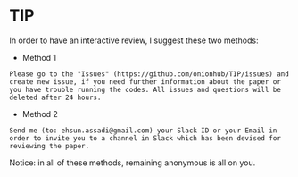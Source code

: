 # TIP
In order to have an interactive review, I suggest these two methods:
- Method 1
```
Please go to the "Issues" (https://github.com/onionhub/TIP/issues) and create new issue, if you need further information about the paper or you have trouble running the codes. All issues and questions will be deleted after 24 hours.
```
- Method 2
```
Send me (to: ehsun.assadi@gmail.com) your Slack ID or your Email in order to invite you to a channel in Slack which has been devised for reviewing the paper.
```
Notice: in all of these methods, remaining anonymous is all on you.
